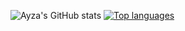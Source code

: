 ![Ayza's GitHub stats](https://github-readme-stats.vercel.app/api?username=ayza69420&count_private=true&show_icons=true&title_color=10&text_color=eee&icon_color=50a5f4&bg_color=282828&hide_border=true)
[![Top languages](https://github-readme-stats.vercel.app/api/top-langs/?username=Ayza69420)](https://github.com/anuraghazra/github-readme-stats)
